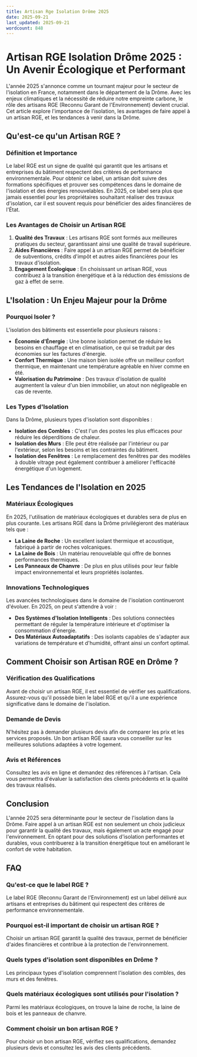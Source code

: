 ```yaml
---
title: Artisan Rge Isolation Drôme 2025
date: 2025-09-21
last_updated: 2025-09-21
wordcount: 848
---
```


# Artisan RGE Isolation Drôme 2025 : Un Avenir Écologique et Performant

L'année 2025 s'annonce comme un tournant majeur pour le secteur de l'isolation en France, notamment dans le département de la Drôme. Avec les enjeux climatiques et la nécessité de réduire notre empreinte carbone, le rôle des artisans RGE (Reconnu Garant de l'Environnement) devient crucial. Cet article explore l'importance de l'isolation, les avantages de faire appel à un artisan RGE, et les tendances à venir dans la Drôme.

## Qu'est-ce qu'un Artisan RGE ?

### Définition et Importance

Le label RGE est un signe de qualité qui garantit que les artisans et entreprises du bâtiment respectent des critères de performance environnementale. Pour obtenir ce label, un artisan doit suivre des formations spécifiques et prouver ses compétences dans le domaine de l'isolation et des énergies renouvelables. En 2025, ce label sera plus que jamais essentiel pour les propriétaires souhaitant réaliser des travaux d'isolation, car il est souvent requis pour bénéficier des aides financières de l'État.

### Les Avantages de Choisir un Artisan RGE

1. **Qualité des Travaux** : Les artisans RGE sont formés aux meilleures pratiques du secteur, garantissant ainsi une qualité de travail supérieure.
2. **Aides Financières** : Faire appel à un artisan RGE permet de bénéficier de subventions, crédits d'impôt et autres aides financières pour les travaux d'isolation.
3. **Engagement Écologique** : En choisissant un artisan RGE, vous contribuez à la transition énergétique et à la réduction des émissions de gaz à effet de serre.

## L'Isolation : Un Enjeu Majeur pour la Drôme

### Pourquoi Isoler ?

L'isolation des bâtiments est essentielle pour plusieurs raisons :

- **Économie d'Énergie** : Une bonne isolation permet de réduire les besoins en chauffage et en climatisation, ce qui se traduit par des économies sur les factures d'énergie.
- **Confort Thermique** : Une maison bien isolée offre un meilleur confort thermique, en maintenant une température agréable en hiver comme en été.
- **Valorisation du Patrimoine** : Des travaux d'isolation de qualité augmentent la valeur d'un bien immobilier, un atout non négligeable en cas de revente.

### Les Types d'Isolation

Dans la Drôme, plusieurs types d'isolation sont disponibles :

- **Isolation des Combles** : C'est l'un des postes les plus efficaces pour réduire les déperditions de chaleur.
- **Isolation des Murs** : Elle peut être réalisée par l'intérieur ou par l'extérieur, selon les besoins et les contraintes du bâtiment.
- **Isolation des Fenêtres** : Le remplacement des fenêtres par des modèles à double vitrage peut également contribuer à améliorer l'efficacité énergétique d'un logement.

## Les Tendances de l'Isolation en 2025

### Matériaux Écologiques

En 2025, l'utilisation de matériaux écologiques et durables sera de plus en plus courante. Les artisans RGE dans la Drôme privilégieront des matériaux tels que :

- **La Laine de Roche** : Un excellent isolant thermique et acoustique, fabriqué à partir de roches volcaniques.
- **La Laine de Bois** : Un matériau renouvelable qui offre de bonnes performances thermiques.
- **Les Panneaux de Chanvre** : De plus en plus utilisés pour leur faible impact environnemental et leurs propriétés isolantes.

### Innovations Technologiques

Les avancées technologiques dans le domaine de l'isolation continueront d'évoluer. En 2025, on peut s'attendre à voir :

- **Des Systèmes d'Isolation Intelligents** : Des solutions connectées permettant de réguler la température intérieure et d'optimiser la consommation d'énergie.
- **Des Matériaux Autoadaptatifs** : Des isolants capables de s'adapter aux variations de température et d'humidité, offrant ainsi un confort optimal.

## Comment Choisir son Artisan RGE en Drôme ?

### Vérification des Qualifications

Avant de choisir un artisan RGE, il est essentiel de vérifier ses qualifications. Assurez-vous qu'il possède bien le label RGE et qu'il a une expérience significative dans le domaine de l'isolation.

### Demande de Devis

N'hésitez pas à demander plusieurs devis afin de comparer les prix et les services proposés. Un bon artisan RGE saura vous conseiller sur les meilleures solutions adaptées à votre logement.

### Avis et Références

Consultez les avis en ligne et demandez des références à l'artisan. Cela vous permettra d'évaluer la satisfaction des clients précédents et la qualité des travaux réalisés.

## Conclusion

L'année 2025 sera déterminante pour le secteur de l'isolation dans la Drôme. Faire appel à un artisan RGE est non seulement un choix judicieux pour garantir la qualité des travaux, mais également un acte engagé pour l'environnement. En optant pour des solutions d'isolation performantes et durables, vous contribuerez à la transition énergétique tout en améliorant le confort de votre habitation.

## FAQ

### Qu'est-ce que le label RGE ?

Le label RGE (Reconnu Garant de l'Environnement) est un label délivré aux artisans et entreprises du bâtiment qui respectent des critères de performance environnementale.

### Pourquoi est-il important de choisir un artisan RGE ?

Choisir un artisan RGE garantit la qualité des travaux, permet de bénéficier d'aides financières et contribue à la protection de l'environnement.

### Quels types d'isolation sont disponibles en Drôme ?

Les principaux types d'isolation comprennent l'isolation des combles, des murs et des fenêtres.

### Quels matériaux écologiques sont utilisés pour l'isolation ?

Parmi les matériaux écologiques, on trouve la laine de roche, la laine de bois et les panneaux de chanvre.

### Comment choisir un bon artisan RGE ?

Pour choisir un bon artisan RGE, vérifiez ses qualifications, demandez plusieurs devis et consultez les avis des clients précédents.